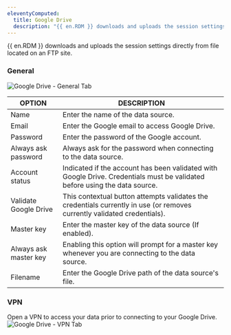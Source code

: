 ```yaml
---
eleventyComputed:
  title: Google Drive
  description: "{{ en.RDM }} downloads and uploads the session settings directly from file located on an FTP site."
---
```

{{ en.RDM }} downloads and uploads the session settings directly from file located on an FTP site. 

### General 

![Google Drive - General Tab](https://webdevolutions.azureedge.net/docs/en/rdm/windows/clip3622.png) 

| OPTION              | DESCRIPTION |
|---------------------|-------------|
| Name                | Enter the name of the data source.             |
| Email               | Enter the Google email to access Google Drive. |
| Password            | Enter the password of the Google account.      |
| Always ask password | Always ask for the password when connecting to the data source. |
| Account status      | Indicated if the account has been validated with Google Drive. Credentials must be validated before using the data source. |
| Validate Google Drive | This contextual button attempts validates the credentials currently in use (or removes currently validated credentials). |
| Master key          | Enter the master key of the data source (If enabled).           |
| Always ask master key | Enabling this option will prompt for a master key whenever you are connecting to the data source. |
| Filename            | Enter the Google Drive path of the data source's file.          |

### VPN 

Open a VPN to access your data prior to connecting to your Google Drive.  
![Google Drive - VPN Tab](https://webdevolutions.azureedge.net/docs/en/rdm/windows/RDMWin2200.png) 
